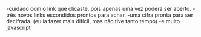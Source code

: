 -cuidado com o link que clicaste, pois apenas uma vez poderá ser aberto.
-três novos links escondidos prontos para achar.
-uma cifra pronta para ser decifrada. (eu ia fazer mais difícil, mas não tive tanto tempo)
-e muito javascript
